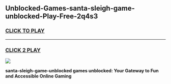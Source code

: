 
## Unblocked-Games-santa-sleigh-game-unblocked-Play-Free-2q4s3
<h3>
<a href="https://premium76.site?title=santa-sleigh-game-unblocked&ref=20A">CLICK TO PLAY</a></h3>
<hr>

<h3>
<a href="https://premium76.site?title=santa-sleigh-game-unblocked&ref=20A">CLICK 2 PLAY</a>
  
</h3>

<a href="https://premium76.site?title=santa-sleigh-game-unblocked&ref=20A"><img src="https://clearcache.store/games.png"></a>


**santa-sleigh-game-unblocked games unblocked: Your Gateway to Fun and Accessible Online Gaming**

